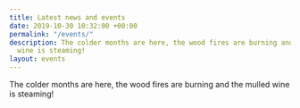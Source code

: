 ```yaml
---
title: Latest news and events
date: 2019-10-30 10:32:00 +00:00
permalink: "/events/"
description: The colder months are here, the wood fires are burning and the mulled
  wine is steaming!
layout: events
---
```


The colder months are here, the wood fires are burning and the mulled wine is steaming!
